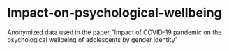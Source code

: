 # Impact-on-psychological-wellbeing
Anonymized data used in the paper "Impact of COVID-19 pandemic on the psychological wellbeing of adolescents by gender identity"

